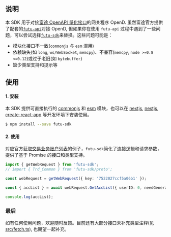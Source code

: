 ## 说明

本 SDK 用于对接[富途 OpenAPI 量化接口](https://openapi.futunn.com/futu-api-doc/intro/intro.html?lang=zh-cn)的网关程序 OpenD. 虽然富途官方提供了配套的[`futu-api`](https://www.npmjs.com/package/futu-api)对接 OpenD, 但如果你在使用 `futu-api` 过程中遇到了一些问题，可以尝试选择[`futu-sdk`](https://www.npmjs.com/package/futu-sdk)来替换。这些问题可能是：

- 模块化接口不一致(`commonjs` 与 `esm` 混用)
- 依赖缺失(如 `long`, `ws/WebSocket`, `memcpy`)、不兼容(`memcpy`, `node >=0.8 <=0.12`)或过于老旧(如 `bytebuffer`)
- 缺少类型支持和提示等

## 使用

#### 1. 安装

本 SDK 提供可直接执行的 [commonjs](https://nodejs.org/api/modules.html) 和 [esm](https://nodejs.org/api/esm.html) 模块，也可以在 [nextjs](https://nextjs.org/), [nestjs](https://nestjs.com/), [create-react-app](https://create-react-app.dev/) 等开发环境下安装使用。

```bash
$ npm install --save futu-sdk
```

#### 2. 使用

对应官方[获取交易业务账户列表](https://openapi.futunn.com/futu-api-doc/trade/get-acc-list.html)的例子，`futu-sdk`简化了连接逻辑和请求参数，提供了基于 Promise 的接口和类型支持。

```ts
import { getWebRequest } from 'futu-sdk';
// import { Trd_Common } from 'futu-sdk/proto';

const webRequest = getWebRequest({ key: '7522027ccf5a06b1' });

const { accList } = await webRequest.GetAccList({ userID: 0, needGeneralSecAccount: true });

console.log(accList);
```

### 最后

如有任何使用问题，欢迎随时反馈。目前还有大部分接口未补充类型注释(见[src/fetch.ts](https://github.com/lihz6/futu-sdk/blob/master/src/fetch.ts)), 也期望一起补充。
